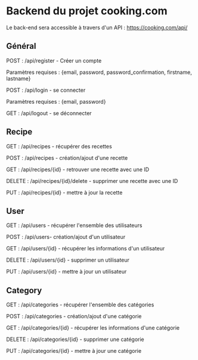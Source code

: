 # Backend du projet cooking.com

Le back-end sera accessible à travers d'un API : https://cooking.com/api/

Général
-------

POST : /api/register - Créer un compte 

Paramètres requises : {email, password, password_confirmation, firstname, lastname}

POST : /api/login - se connecter

Paramètres requises : {email, password}

GET : /api/logout - se déconnecter

Recipe 
------

GET : /api/recipes - récupérer des recettes

POST : /api/recipes - création/ajout d'une recette

GET : /api/recipes/{id} - retrouver une recette avec une ID

DELETE : /api/recipes/{id}/delete - supprimer une recette avec une ID

PUT : /api/recipes/{id} - mettre à jour la recette

User 
---

GET : /api/users - récupérer l'ensemble des utilisateurs

POST : /api/users- création/ajout d'un utilisateur

GET : /api/users/{id} - récupérer les informations d'un utilisateur

DELETE : /api/users/{id} - supprimer un utilisateur

PUT : /api/users/{id} - mettre à jour un utilisateur

Category 
---

GET : /api/categories - récupérer l'ensemble des catégories

POST : /api/categories - création/ajout d'une catégorie

GET : /api/categories/{id} - récupérer les informations d'une catégorie

DELETE : /api/categories/{id} - supprimer une catégorie

PUT : /api/categories/{id} - mettre à jour une catégorie